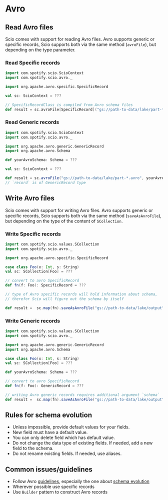# Avro

## Read Avro files

Scio comes with support for reading Avro files. Avro supports generic or specific records, Scio supports both via the same method (`avroFile`), but depending on the type parameter.

### Read Specific records

```scala mdoc:compile-only
import com.spotify.scio.ScioContext
import com.spotify.scio.avro._

import org.apache.avro.specific.SpecificRecord

val sc: ScioContext = ???

// SpecificRecordClass is compiled from Avro schema files
def result = sc.avroFile[SpecificRecord]("gs://path-to-data/lake/part-*.avro")
```

### Read Generic records

```scala mdoc:compile-only
import com.spotify.scio.ScioContext
import com.spotify.scio.avro._

import org.apache.avro.generic.GenericRecord
import org.apache.avro.Schema

def yourAvroSchema: Schema = ???

val sc: ScioContext = ???

def result = sc.avroFile("gs://path-to-data/lake/part-*.avro", yourAvroSchema)
// `record` is of GenericRecord type
```

## Write Avro files

Scio comes with support for writing Avro files. Avro supports generic or specific records, Scio supports both via the same method (`saveAsAvroFile`), but depending on the type of the content of `SCollection`.

### Write Specific records

```scala mdoc:compile-only
import com.spotify.scio.values.SCollection
import com.spotify.scio.avro._

import org.apache.avro.specific.SpecificRecord

case class Foo(x: Int, s: String)
val sc: SCollection[Foo] = ???

// convert to avro SpecificRecord
def fn(f: Foo): SpecificRecord = ???

// type of Avro specific records will hold information about schema,
// therefor Scio will figure out the schema by itself

def result =  sc.map(fn).saveAsAvroFile("gs://path-to-data/lake/output")
```

### Write Generic records

```scala mdoc:compile-only
import com.spotify.scio.values.SCollection
import com.spotify.scio.avro._

import org.apache.avro.generic.GenericRecord
import org.apache.avro.Schema

case class Foo(x: Int, s: String)
val sc: SCollection[Foo] = ???

def yourAvroSchema: Schema = ???

// convert to avro SpecificRecord
def fn(f: Foo): GenericRecord = ???

// writing Avro generic records requires additional argument `schema`
def result =  sc.map(fn).saveAsAvroFile("gs://path-to-data/lake/output", schema = yourAvroSchema)
```

## Rules for schema evolution

* Unless impossible, provide default values for your fields.
* New field must have a default value.
* You can only delete field which has default value.
* Do not change the data type of existing fields. If needed, add a new field to the schema.
* Do not rename existing fields. If needed, use aliases.

## Common issues/guidelines

* Follow Avro [guidelines](https://avro.apache.org/docs/current/spec.html), especially the one about [schema evolution](http://avro.apache.org/docs/current/spec.html#Schema+Resolution)
* Wherever possible use specific records
* Use `Builder` pattern to construct Avro records
